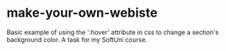 # make-your-own-webiste

Basic example of using the ':hover' attribute in css to change a section's background color. A task for my SoftUni course.
